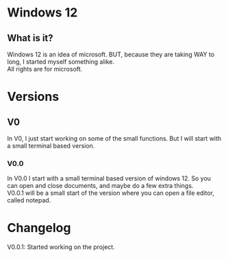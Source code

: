 # Windows 12
## What is it?
Windows 12 is an idea of microsoft. BUT, because they are taking WAY to long, I started myself something alike. <br>
All rights are for microsoft.

# Versions
## V0
In V0, I just start working on some of the small functions. But I will start with a small terminal based version.
### V0.0
In V0.0 I start with a small terminal based version of windows 12. So you can open and close documents, and maybe do a few extra things.
<br>
V0.0.1 will be a small start of the version where you can open a file editor, called notepad.


# Changelog
V0.0.1: Started working on the project.